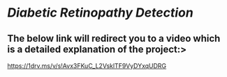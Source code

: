 # **_Diabetic Retinopathy Detection_**

## The below link will redirect you to a video which is a detailed explanation of the project:>
https://1drv.ms/v/s!Avx3FKuC_L2VsklTF9VyDYxqUDRG
